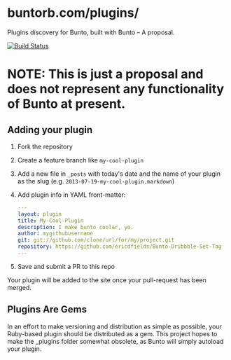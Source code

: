 buntorb.com/plugins/
====================

Plugins discovery for Bunto, built with Bunto – A proposal.

[![Build Status](https://travis-ci.org/bunto/plugins.svg?branch=gh-pages)](https://travis-ci.org/bunto/plugins)

# NOTE: This is just a proposal and does not represent any functionality of Bunto at present.

## Adding your plugin

1. Fork the repository
2. Create a feature branch like `my-cool-plugin`
3. Add a new file in `_posts` with today's date and the name of your plugin as the slug (e.g. `2013-07-19-my-cool-plugin.markdown`)
4. Add plugin info in YAML front-matter:

    ```yaml
    ---
    layout: plugin
    title: My-Cool-Plugin
    description: I make bunto cooler, yo.
    author: mygithubusername
    git: git://github.com/clone/url/for/my/project.git
    repository: https://github.com/ericdfields/Bunto-Dribbble-Set-Tag
    ---
    ```

5. Save and submit a PR to this repo

Your plugin will be added to the site once your pull-request has been merged.

## Plugins Are Gems

In an effort to make versioning and distribution as simple as possible,
your Ruby-based plugin should be distributed as a gem. This project hopes
to make the _plugins folder somewhat obsolete, as Bunto will simply autoload
your plugin.
